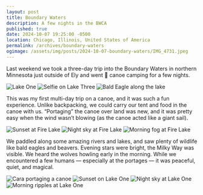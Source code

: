 ```yaml
---
layout: post
title: Boundary Waters
description: A few nights in the BWCA
published: true
date: 2024-10-07 19:25:00 -0500
location: Chicago, Illinois, United States of America
permalink: /archives/boundary-waters
ogimage: /assets/img/posts/2024-10-07-boundary-waters/IMG_4731.jpeg
---
```

Last weekend we took a three-day trip into the Boundary Waters in northern Minnesota just outside of Ely and went 🛶 canoe camping for a few nights.

![Lake One][1]
![Selfie on Lake Three][2]
![Bald Eagle along the lake][3]

This was my first multi-day trip on a canoe, and it was such a fun experience. Unlike backpacking, we could carry our tent and food in the canoe with us. “Portaging” the canoe over land was new, and it was pretty easy when the wind wasn’t blowing (as the canoe acted like a giant sail).

![Sunset at Fire Lake][4]
![Night sky at Fire Lake][5]
![Morning fog at Fire Lake][6]

We paddled along some amazing rivers and lakes, and saw plenty of wildlife like bald eagles and beavers. Evening stars were bright, the Milky Way was visible. We heard the wolves howling early in the morning. While we encountered a few humans — especially at the portages — it was peaceful, quiet, and magical.

![Cara portaging a canoe][7]
![Sunset on Lake One][8]
![Night sky at Lake One][9]
![Morning ripples at Lake One][10]

[1]: /assets/img/posts/2024-10-07-boundary-waters/IMG_4674.jpeg
[2]: /assets/img/posts/2024-10-07-boundary-waters/IMG_4731.jpeg
[3]: /assets/img/posts/2024-10-07-boundary-waters/IMG_4768.jpeg
[4]: /assets/img/posts/2024-10-07-boundary-waters/IMG_4817.jpeg
[5]: /assets/img/posts/2024-10-07-boundary-waters/IMG_4865.jpeg
[6]: /assets/img/posts/2024-10-07-boundary-waters/IMG_4880.jpeg
[7]: /assets/img/posts/2024-10-07-boundary-waters/IMG_4997.jpeg
[8]: /assets/img/posts/2024-10-07-boundary-waters/IMG_5072.jpeg
[9]: /assets/img/posts/2024-10-07-boundary-waters/IMG_5126.jpeg
[10]: /assets/img/posts/2024-10-07-boundary-waters/IMG_5167.jpeg